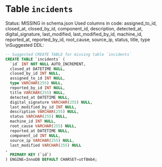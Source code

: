 ﻿# Table `incidents`
Status: MISSING in schema.json
Used columns in code: assigned_to_id, closed_at, closed_by_id, component_id, description, detected_at, digital_signature, last_modified, last_modified_by_id, machine_id, reported_at, reported_by_id, root_cause, source_ip, status, title, type
\nSuggested DDL:
```sql
-- Suggested CREATE TABLE for missing table `incidents`
CREATE TABLE `incidents` (
  `id` INT NOT NULL AUTO_INCREMENT,
  closed_at DATETIME NULL,
  closed_by_id INT NULL,
  assigned_to_id INT NULL,
  type VARCHAR(255) NULL,
  reported_by_id INT NULL,
  title VARCHAR(255) NULL,
  detected_at DATETIME NULL,
  digital_signature VARCHAR(255) NULL,
  last_modified_by_id INT NULL,
  description VARCHAR(255) NULL,
  status VARCHAR(255) NULL,
  machine_id INT NULL,
  root_cause VARCHAR(255) NULL,
  reported_at DATETIME NULL,
  component_id INT NULL,
  source_ip VARCHAR(255) NULL,
  last_modified VARCHAR(255) NULL
,
  PRIMARY KEY (`id`)
) ENGINE=InnoDB DEFAULT CHARSET=utf8mb4;
```
